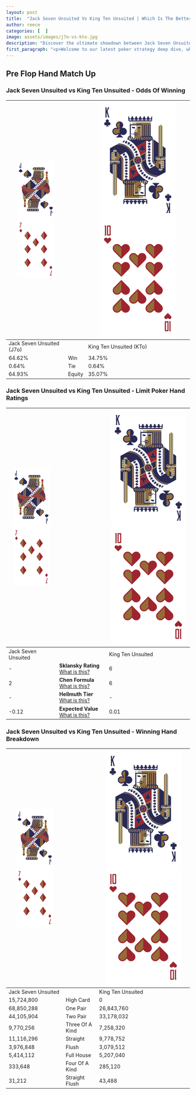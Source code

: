 ```yaml
---
layout: post
title:  "Jack Seven Unsuited Vs King Ten Unsuited | Which Is The Better Hand In Poker? A Complete Guide"
author: reece
categories: [  ]
image: assets/images/j7o-vs-kto.jpg
description: "Discover the ultimate showdown between Jack Seven Unsuited and King Ten Unsuited in poker! Uncover the odds, strategies, and scenarios where one hand triumphs over the other. Get ready to up your poker game with this thrilling analysis."
first_paragraph: "<p>Welcome to our latest poker strategy deep dive, where we're pitting two distinct hands against each other in a high-stakes showdown: Jack Seven Unsuited vs King Ten Unsuited.</p><p>In the dynamic world of poker, every decision counts, and knowing which hand holds the upper hand is key to your success at the table.</p><p>In this article, we'll dissect these two hands, explore the scenarios where one dominates the other, and equip you with the knowledge to make strategic choices that can tip the odds in your favor.</p><p>Get ready to unravel the intriguing dynamics of these poker hands and elevate your game to new heights.</p>"
---
```




[comment]: # (sp0)

## Pre Flop Hand Match Up

<div class="table hand-ratings" markdown="1"> 



### Jack Seven Unsuited vs King Ten Unsuited - Odds Of Winning


    
| ![image info](assets/images/hand1/J.png) ![image info](assets/images/hand1/7o.png) |  | ![image info](assets/images/hand2/K.png) ![image info](assets/images/hand2/To.png) |
| -------- | -------- | -------- |
| Jack Seven Unsuited (J7o) |  | King Ten Unsuited (KTo) |
| 64.62% | Win | 34.75% |
| 0.64% | Tie | 0.64% |
| 64.93% | Equity | 35.07% |




[comment]: # (sp1)



### Jack Seven Unsuited vs King Ten Unsuited - Limit Poker Hand Ratings


    
| ![image info](assets/images/hand1/J.png) ![image info](assets/images/hand1/7o.png) |  | ![image info](assets/images/hand2/K.png) ![image info](assets/images/hand2/To.png) |
| -------- | -------- | -------- |
| Jack Seven Unsuited |  | King Ten Unsuited |
| - | **Sklansky Rating** [What is this?](/sklansky-rating-explained) | 6 |
| 2 | **Chen Formula** [What is this?](/chen-formula-explained) | 6 |
| - | **Hellmuth Tier** [What is this?](/Hellmuth-tier-explained) | - |
| -0.12 | **Expected Value** [What is this?](/expected-value-explained) | 0.01 |




[comment]: # (sp2)



### Jack Seven Unsuited vs King Ten Unsuited - Winning Hand Breakdown


    
| ![image info](assets/images/hand1/J.png) ![image info](assets/images/hand1/7o.png) |  | ![image info](assets/images/hand2/K.png) ![image info](assets/images/hand2/To.png) |
| -------- | -------- | -------- |
| Jack Seven Unsuited |  | King Ten Unsuited |
| 15,724,800 | High Card | 0 |
| 68,850,288 | One Pair | 26,843,760 |
| 44,105,904 | Two Pair | 33,178,032 |
| 9,770,256 | Three Of A Kind | 7,258,320 |
| 11,116,296 | Straight | 9,778,752 |
| 3,976,848 | Flush | 3,079,512 |
| 5,414,112 | Full House | 5,207,040 |
| 333,648 | Four Of A Kind | 285,120 |
| 31,212 | Straight Flush | 43,488 |




[comment]: # (sp3)



</div>

[comment]: # (sp4)



[comment]: # (sp5)

